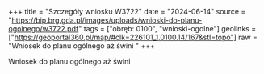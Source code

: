 +++
title = "Szczegóły wniosku W3722"
date = "2024-06-14"
source = "https://bip.brg.gda.pl/images/uploads/wnioski-do-planu-ogolnego/w3722.pdf"
tags = ["obręb: 0100", "wnioski-ogolne"]
geolinks = ["https://geoportal360.pl/map/#clk=226101_1.0100.14/167&stl=topo"]
raw = "Wniosek do planu ogólnego aż świni "
+++

Wniosek do planu ogólnego
aż świni




